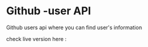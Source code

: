 # Github -user API

Github users api where you can find user's information

check live version here : 
